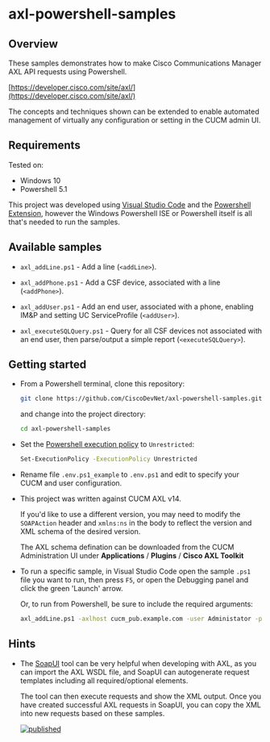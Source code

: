 # axl-powershell-samples

## Overview

These samples demonstrates how to make Cisco Communications Manager AXL API requests using Powershell.

[https://developer.cisco.com/site/axl/](https://developer.cisco.com/site/axl/)

The concepts and techniques shown can be extended to enable automated management of virtually any configuration or setting in the CUCM admin UI.

## Requirements

Tested on:

* Windows 10
* Powershell 5.1

This project was developed using [Visual Studio Code](https://code.visualstudio.com/) and the [Powershell Extension](https://code.visualstudio.com/docs/languages/powershell), however the Windows Powershell ISE or Powershell itself is all that's needed to run the samples.

## Available samples

* `axl_addLine.ps1` - Add a line (`<addLine>`).

* `axl_addPhone.ps1` - Add a CSF device, associated with a line (`<addPhone>`).

* `axl_addUser.ps1` - Add an end user, associated with a phone, enabling IM&P and setting UC ServiceProfile (`<addUser>`).

* `axl_executeSQLQuery.ps1` - Query for all CSF devices not associated with an end user, then parse/output a simple report (`<executeSQLQuery>`).

## Getting started

* From a Powershell terminal, clone this repository:

  ```bash
  git clone https://github.com/CiscoDevNet/axl-powershell-samples.git
  ````

  and change into the project directory:

  ```bash
  cd axl-powershell-samples
  ```

* Set the [Powershell execution policy](https://docs.microsoft.com/en-us/powershell/module/microsoft.powershell.core/about/about_scripts?view=powershell-7.2) to `Unrestricted`:

  ```bash
  Set-ExecutionPolicy -ExecutionPolicy Unrestricted
  ```

* Rename file `.env.ps1_example` to `.env.ps1` and edit to specify your CUCM and user configuration.

* This project was written against CUCM AXL v14.  

  If you'd like to use a different version, you may need to modify the `SOAPAction` header and `xmlns:ns` in the body to reflect the version and XML schema of the desired version.

    The AXL schema defination can be downloaded from the CUCM Administration UI under **Applications** / **Plugins** / **Cisco AXL Toolkit**

* To run a specific sample, in Visual Studio Code open the sample `.ps1` file you want to run, then press `F5`, or open the Debugging panel and click the green 'Launch' arrow.

  Or, to run from Powershell, be sure to include the required arguments:

  ```bash
  axl_addLine.ps1 -axlhost cucm_pub.example.com -user Administator -password ciscopsdt
  ```

## Hints

* The [SoapUI](https://www.soapui.org/) tool can be very helpful when developing with AXL, as you can import the AXL WSDL file, and SoapUI can autogenerate request templates including all required/optional elements.

  The tool can then execute requests and show the XML output.  Once you have created successful AXL requests in SoapUI, you can copy the XML into new requests based on these samples.

  [![published](https://static.production.devnetcloud.com/codeexchange/assets/images/devnet-published.svg)](https://developer.cisco.com/codeexchange/github/repo/CiscoDevNet/axl-powershell-samples)